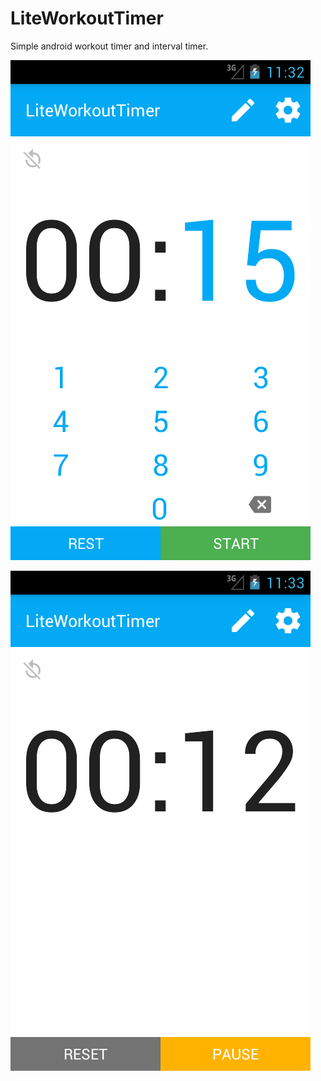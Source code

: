 # LiteWorkoutTimer
Simple android workout timer and interval timer.

![Timer set](Screenshots/Timer_15_sec.png)

![Timer run](Screenshots/Timer_run.png)
